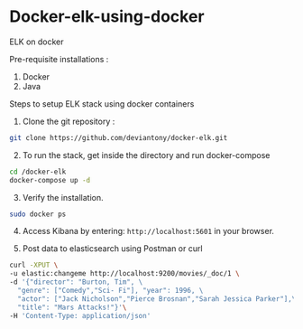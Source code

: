 # Docker-elk-using-docker
ELK on docker 

Pre-requisite installations : 

 1. Docker 
 2. Java 

Steps to setup ELK stack using docker containers

1. Clone the git repository :
```bash
git clone https://github.com/deviantony/docker-elk.git
```

2. To run the stack, get inside the directory and run docker-compose
```bash
cd /docker-elk
docker-compose up -d
```

3.  Verify the installation.
```bash
sudo docker ps
```   

4. Access Kibana by entering: `http://localhost:5601` in your browser.
  
5. Post data to elasticsearch using Postman or curl 
```bash
curl -XPUT \
-u elastic:changeme http://localhost:9200/movies/_doc/1 \
-d '{"director": "Burton, Tim", \
  "genre": ["Comedy","Sci- Fi"], "year": 1996, \
  "actor": ["Jack Nicholson","Pierce Brosnan","Sarah Jessica Parker"],\
  "title": "Mars Attacks!"}'\
-H 'Content-Type: application/json'
```
  
